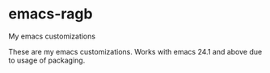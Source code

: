 emacs-ragb
==========

My emacs customizations

These are my emacs customizations. Works with emacs 24.1 and above due to usage of packaging.

